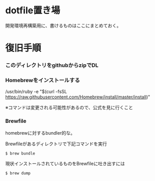 # dotfile置き場
開発環境再構築用に、書けるものはここにまとめておく。

# 復旧手順

### このディレクトリをgithubからzipでDL

### Homebrewをインストールする
/usr/bin/ruby -e "$(curl -fsSL https://raw.githubusercontent.com/Homebrew/install/master/install)"

※コマンドは変更される可能性があるので、公式を見に行くこと

### Brewfile
homebrewに対するbundler的な。

Brewfileがあるディレクトリで下記コマンドを実行

```
$ brew bundle
```

現状インストールされているものをBrewfileに吐き出すには

```
$ brew dump
```
